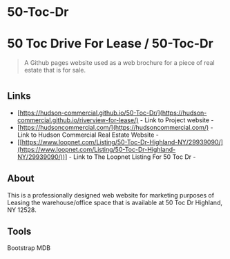 # 50-Toc-Dr




# 50 Toc Drive For Lease / 50-Toc-Dr
> A Github pages website used as a web brochure for a piece of real estate that is for sale.
#

## Links

- [https://hudson-commercial.github.io/50-Toc-Dr/](https://hudson-commercial.github.io/riverview-for-lease/) - Link to Project website - 
- [https://hudsoncommercial.com/](https://hudsoncommercial.com/) - Link to Hudson Commercial Real Estate Website - 
- [[https://www.loopnet.com/Listing/50-Toc-Dr-Highland-NY/29939090/](https://www.loopnet.com/Listing/50-Toc-Dr-Highland-NY/29939090/))] - Link to The Loopnet Listing For 50 Toc Dr - 


## About

This is a professionally designed web website for marketing purposes of Leasing the warehouse/office space that is available at 50 Toc Dr Highland, NY 12528.

## Tools

Bootstrap
MDB
